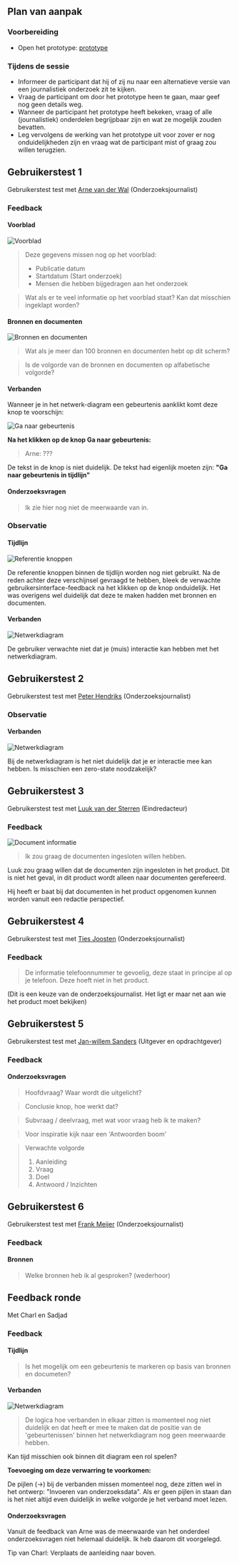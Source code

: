 
## Plan van aanpak

### Voorbereiding
* Open het prototype: [prototype](https://oege.ie.hva.nl/~essenj004/FTM/blauwdruk/output/version-1.0.0/)

### Tijdens de sessie
* Informeer de participant dat hij of zij nu naar een alternatieve versie van een journalistiek onderzoek zit te kijken.
* Vraag de participant om door het prototype heen te gaan, maar geef nog geen details weg.
* Wanneer de participant het prototype heeft bekeken, vraag of alle (journalistiek) onderdelen begrijpbaar zijn en wat ze mogelijk zouden bevatten. 
* Leg vervolgens de werking van het prototype uit voor zover er nog onduidelijkheden zijn en vraag wat de participant mist of graag zou willen terugzien.


## Gebruikerstest 1

Gebruikerstest test met [Arne van der Wal](https://www.ftm.nl/auteur/Arne-van-der-Wal) \(Onderzoeksjournalist\)

### Feedback

#### Voorblad

![Voorblad](components/content/voorblad.png)

> Deze gegevens missen nog op het voorblad:
> * Publicatie datum
> * Startdatum (Start onderzoek)
> * Mensen die hebben bijgedragen aan het onderzoek

> Wat als er te veel informatie op het voorblad staat? Kan dat misschien ingeklapt worden?


#### Bronnen en documenten

![Bronnen en documenten](components/content/bronnen-documenten.png)

> Wat als je meer dan 100 bronnen en documenten hebt op dit scherm?

> Is de volgorde van de bronnen en documenten op alfabetische volgorde?

#### Verbanden

Wanneer je in het netwerk-diagram een gebeurtenis aanklikt komt deze knop te voorschijn:

![Ga naar gebeurtenis](components/content/ga-naar-gebeurtenis.png)

__Na het klikken op de knop Ga naar gebeurtenis:__

> Arne: ???

De tekst in de knop is niet duidelijk. De tekst had eigenlijk moeten zijn: __"Ga naar gebeurtenis in tijdlijn"__


#### Onderzoeksvragen

> Ik zie hier nog niet de meerwaarde van in.


### Observatie

#### Tijdlijn


![Referentie knoppen](components/content/knoppen-tijdlijn.png)

De referentie knoppen binnen de tijdlijn worden nog niet gebruikt. Na de reden achter deze verschijnsel gevraagd te hebben, bleek de verwachte gebruikersinterface-feedback na het klikken op de knop onduidelijk. Het was overigens wel duidelijk dat deze te maken hadden met bronnen en documenten.


#### Verbanden

![Netwerkdiagram](components/content/klikken-op-diagram.png)

De gebruiker verwachte niet dat je (muis) interactie kan hebben met het netwerkdiagram.


## Gebruikerstest 2

Gebruikerstest test met [Peter Hendriks](https://www.ftm.nl/auteur/peter-hendriks) \(Onderzoeksjournalist\)

### Observatie

#### Verbanden

![Netwerkdiagram](components/content/klikken-op-diagram.png)

Bij de netwerkdiagram is het niet duidelijk dat je er interactie mee kan hebben. Is misschien een zero-state noodzakelijk?


## Gebruikerstest 3

Gebruikerstest test met [Luuk van der Sterren](https://www.ftm.nl/auteur/luuk-van-der-sterren) \(Eindredacteur\)

### Feedback

![Document informatie](components/content/documenten-details.png)

> Ik zou graag de documenten ingesloten willen hebben.

Luuk zou graag willen dat de documenten zijn ingesloten in het product. Dit is niet het geval, in dit product wordt alleen naar documenten gerefereerd.

Hij heeft er baat bij dat documenten in het product opgenomen kunnen worden vanuit een redactie perspectief.


## Gebruikerstest 4

Gebruikerstest test met [Ties Joosten](https://www.ftm.nl/auteur/ties-joosten) \(Onderzoeksjournalist\)

### Feedback



> De informatie telefoonnummer te gevoelig, deze staat in principe al op je telefoon. Deze hoeft niet in het product.

(Dit is een keuze van de onderzoeksjournalist. Het ligt er maar net aan wie het product moet bekijken)


## Gebruikerstest 5

Gebruikerstest test met [Jan-willem Sanders](https://www.ftm.nl/medewerkers/) \(Uitgever en opdrachtgever\)

### Feedback

#### Onderzoeksvragen

> Hoofdvraag? Waar wordt die uitgelicht?

> Conclusie knop, hoe werkt dat?

> Subvraag / deelvraag, met wat voor vraag heb ik te maken?

> Voor inspiratie kijk naar een 'Antwoorden boom'

> Verwachte volgorde 
> 1. Aanleiding 
> 2. Vraag
> 3. Doel
> 4. Antwoord / Inzichten


## Gebruikerstest 6

Gebruikerstest test met [Frank Meijer](https://www.ftm.nl/medewerkers/) \(Onderzoeksjournalist\)

### Feedback

#### Bronnen

> Welke bronnen heb ik al gesproken? (wederhoor)


## Feedback ronde

Met Charl en Sadjad


### Feedback

#### Tijdlijn

> Is het mogelijk om een gebeurtenis te markeren op basis van bronnen en documeten?


#### Verbanden

![Netwerkdiagram](components/content/klikken-op-diagram.png)

> De logica hoe verbanden in elkaar zitten is momenteel nog niet duidelijk en dat heeft er mee te maken dat de positie van de 'gebeurtenissen' binnen het netwerkdiagram nog geen meerwaarde hebben.

Kan tijd misschien ook binnen dit diagram een rol spelen?

__Toevoeging om deze verwarring te voorkomen:__

De pijlen (->) bij de verbanden missen momenteel nog, deze zitten wel in het ontwerp: "Invoeren van onderzoeksdata". Als er geen pijlen in staan dan is het niet altijd even duidelijk in welke volgorde je het verband moet lezen.


#### Onderzoeksvragen

Vanuit de feedback van Arne was de meerwaarde van het onderdeel onderzoeksvragen niet helemaal duidelijk. Ik heb daarom dit voorgelegd.

Tip van Charl: Verplaats de aanleiding naar boven.

